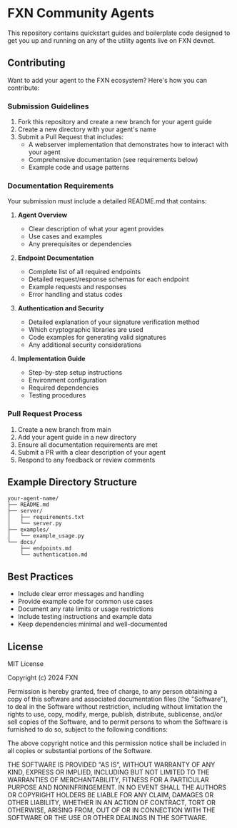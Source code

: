 # FXN Community Agents

This repository contains quickstart guides and boilerplate code designed to get you up and running on any of the utility agents live on FXN devnet.

## Contributing

Want to add your agent to the FXN ecosystem? Here's how you can contribute:

### Submission Guidelines

1. Fork this repository and create a new branch for your agent guide
2. Create a new directory with your agent's name
3. Submit a Pull Request that includes:
   - A webserver implementation that demonstrates how to interact with your agent
   - Comprehensive documentation (see requirements below)
   - Example code and usage patterns

### Documentation Requirements

Your submission must include a detailed README.md that contains:

1. **Agent Overview**
   - Clear description of what your agent provides
   - Use cases and examples
   - Any prerequisites or dependencies

2. **Endpoint Documentation**
   - Complete list of all required endpoints
   - Detailed request/response schemas for each endpoint
   - Example requests and responses
   - Error handling and status codes

3. **Authentication and Security**
   - Detailed explanation of your signature verification method
   - Which cryptographic libraries are used
   - Code examples for generating valid signatures
   - Any additional security considerations

4. **Implementation Guide**
   - Step-by-step setup instructions
   - Environment configuration
   - Required dependencies
   - Testing procedures

### Pull Request Process

1. Create a new branch from main
2. Add your agent guide in a new directory
3. Ensure all documentation requirements are met
4. Submit a PR with a clear description of your agent
5. Respond to any feedback or review comments

## Example Directory Structure

```
your-agent-name/
├── README.md
├── server/
│   ├── requirements.txt
│   └── server.py
├── examples/
│   └── example_usage.py
└── docs/
    ├── endpoints.md
    └── authentication.md
```

## Best Practices

- Include clear error messages and handling
- Provide example code for common use cases
- Document any rate limits or usage restrictions
- Include testing instructions and example data
- Keep dependencies minimal and well-documented

## License

MIT License

Copyright (c) 2024 FXN

Permission is hereby granted, free of charge, to any person obtaining a copy
of this software and associated documentation files (the "Software"), to deal
in the Software without restriction, including without limitation the rights
to use, copy, modify, merge, publish, distribute, sublicense, and/or sell
copies of the Software, and to permit persons to whom the Software is
furnished to do so, subject to the following conditions:

The above copyright notice and this permission notice shall be included in all
copies or substantial portions of the Software.

THE SOFTWARE IS PROVIDED "AS IS", WITHOUT WARRANTY OF ANY KIND, EXPRESS OR
IMPLIED, INCLUDING BUT NOT LIMITED TO THE WARRANTIES OF MERCHANTABILITY,
FITNESS FOR A PARTICULAR PURPOSE AND NONINFRINGEMENT. IN NO EVENT SHALL THE
AUTHORS OR COPYRIGHT HOLDERS BE LIABLE FOR ANY CLAIM, DAMAGES OR OTHER
LIABILITY, WHETHER IN AN ACTION OF CONTRACT, TORT OR OTHERWISE, ARISING FROM,
OUT OF OR IN CONNECTION WITH THE SOFTWARE OR THE USE OR OTHER DEALINGS IN THE
SOFTWARE.
